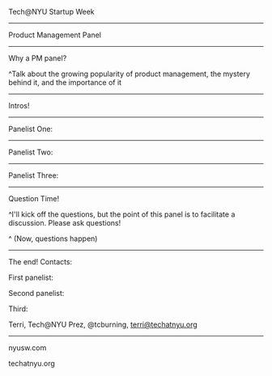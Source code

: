 Tech@NYU Startup Week

---

Product Management Panel

---

Why a PM panel?

^Talk about the growing popularity of product management, the mystery behind it, and the importance of it

---

Intros!

---

Panelist One:

---

Panelist Two:

---

Panelist Three:

---

Question Time!

^I'll kick off the questions, but the point of this panel is to facilitate a discussion. Please ask questions!

^ (Now, questions happen)

---

The end! Contacts:

First panelist:

Second panelist:

Third:

Terri, Tech@NYU Prez, @tcburning, terri@techatnyu.org

---

nyusw.com

techatnyu.org
